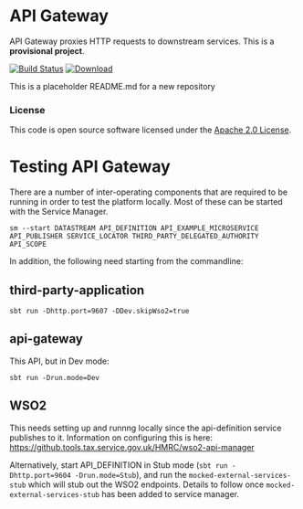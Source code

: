 
# API Gateway

API Gateway proxies HTTP requests to downstream services.
This is a **provisional project**.

[![Build Status](https://travis-ci.org/hmrc/api-gateway.svg?branch=master)](https://travis-ci.org/hmrc/api-gateway) [ ![Download](https://api.bintray.com/packages/hmrc/releases/api-gateway/images/download.svg) ](https://bintray.com/hmrc/releases/api-gateway/_latestVersion)

This is a placeholder README.md for a new repository

### License

This code is open source software licensed under the [Apache 2.0 License]("http://www.apache.org/licenses/LICENSE-2.0.html").

# Testing API Gateway

There are a number of inter-operating components that are required to be running in order to test the platform locally. Most of these can be started with the Service Manager.

``sm --start DATASTREAM API_DEFINITION API_EXAMPLE_MICROSERVICE API_PUBLISHER SERVICE_LOCATOR THIRD_PARTY_DELEGATED_AUTHORITY API_SCOPE``

In addition, the following need starting from the commandline:

## third-party-application

``sbt run -Dhttp.port=9607 -DDev.skipWso2=true``

## api-gateway

This API, but in Dev mode:

    sbt run -Drun.mode=Dev

## WSO2

This needs setting up and runnng locally since the api-definition service publishes to it. Information on configuring this is here:
    https://github.tools.tax.service.gov.uk/HMRC/wso2-api-manager

Alternatively, start API_DEFINITION in Stub mode (`sbt run -Dhttp.port=9604 -Drun.mode=Stub`), and run the `mocked-external-services-stub` which will stub out the WSO2 endpoints. 
Details to follow once `mocked-external-services-stub` has been added to service manager.

